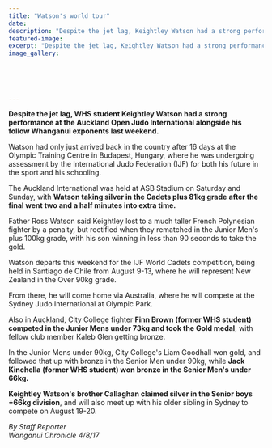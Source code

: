 ```yaml
---
title: "Watson's world tour"
date: 
description: "Despite the jet lag, Keightley Watson had a strong performance at the Auckland Open Judo International alongside his follow Whanganui exponents last weekend..."
featured-image: 
excerpt: "Despite the jet lag, Keightley Watson had a strong performance at the Auckland Open Judo International alongside his follow Whanganui exponents last weekend."
image_gallery:
	
	
	
	
	
---
```


<p class="element element-paragraph"><strong>Despite the jet lag, WHS student Keightley Watson had a strong performance at the Auckland Open Judo International alongside his follow Whanganui exponents last weekend.</strong></p>
<p class="element element-paragraph">Watson had only just arrived back in the country after 16 days at the Olympic Training Centre in Budapest, Hungary, where he was undergoing assessment by the International Judo Federation (IJF) for both his future in the sport and his schooling.</p>
<p class="element element-paragraph">The Auckland International was held at ASB Stadium on Saturday and Sunday, with <strong>Watson taking silver in the Cadets plus 81kg grade</strong> <strong>after the final went two and a half minutes into extra time.</strong></p>
<p class="element element-paragraph">Father Ross Watson said Keightley lost to a much taller French Polynesian fighter by a penalty, but rectified when they rematched in the Junior Men's plus 100kg grade, with his son winning in less than 90 seconds to take the gold.</p>
<p class="element element-paragraph">Watson departs this weekend for the IJF World Cadets competition, being held in Santiago de Chile from August 9-13, where he will represent New Zealand in the Over 90kg grade.</p>
<p class="element element-paragraph">From there, he will come home via Australia, where he will compete at the Sydney Judo International at Olympic Park.</p>
<p class="element element-paragraph">Also in Auckland, City College fighter <strong>Finn Brown (former WHS student) competed in the Junior Mens under 73kg and took the Gold medal</strong>, with fellow club member Kaleb Glen getting bronze.</p>
<p class="element element-paragraph">In the Junior Mens under 90kg, City College's Liam Goodhall won gold, and followed that up with bronze in the Senior Men under 90kg, while <strong>Jack Kinchella (former WHS student) won bronze in the Senior Men's under 66kg.</strong></p>
<p class="element element-paragraph"><strong>Keightley Watson's brother Callaghan claimed silver in the Senior boys +66kg division</strong>, and will also meet up with his older sibling in Sydney to compete on August 19-20.</p>
<p class="element element-paragraph"><em>By Staff Reporter</em><br /><em>Wanganui Chronicle 4/8/17</em></p>

